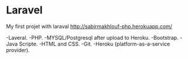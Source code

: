 # Laravel
My first projet with laraval
http://sabirmakhlouf-php.herokuapp.com/

-Laveral.
-PHP.
-MYSQL/Postgresql after upload to Heroku.
-Bootstrap.
-Java Scripte.
-HTML and CSS.
-Git.
-Heroku (platform-as-a-service provider).
